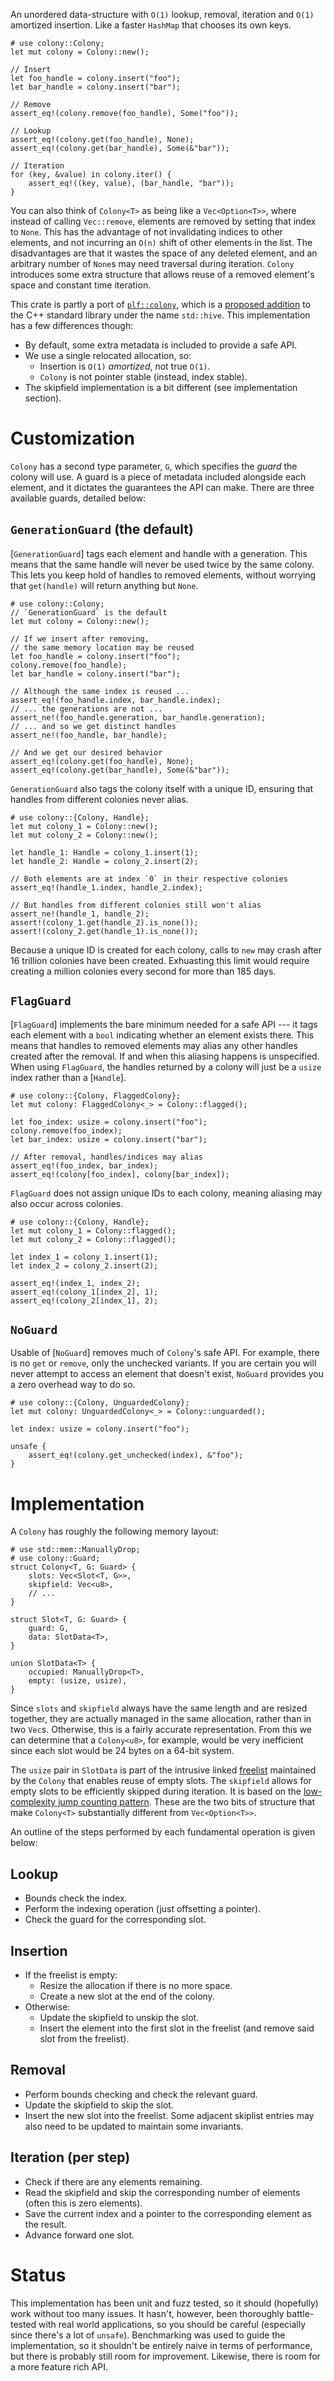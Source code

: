 An unordered data-structure with `O(1)` lookup, removal, iteration and `O(1)` amortized insertion.
Like a faster `HashMap` that chooses its own keys.

```
# use colony::Colony;
let mut colony = Colony::new();

// Insert
let foo_handle = colony.insert("foo");
let bar_handle = colony.insert("bar");

// Remove
assert_eq!(colony.remove(foo_handle), Some("foo"));

// Lookup
assert_eq!(colony.get(foo_handle), None);
assert_eq!(colony.get(bar_handle), Some(&"bar"));

// Iteration
for (key, &value) in colony.iter() {
    assert_eq!((key, value), (bar_handle, "bar"));
}
```

You can also think of `Colony<T>` as being like a `Vec<Option<T>>`, where instead of calling `Vec::remove`, elements are removed by setting that index to `None`.
This has the advantage of not invalidating indices to other elements, and not incurring an `O(n)` shift of other elements in the list.
The disadvantages are that it wastes the space of any deleted element, and an arbitrary number of `None`s may need traversal during iteration.
`Colony` introduces some extra structure that allows reuse of a removed element's space and constant time iteration.

This crate is partly a port of [`plf::colony`](https://plflib.org/colony.htm), which is a 
[proposed addition](https://isocpp.org/files/papers/P0447R16.html)
to the C++ standard library under the name `std::hive`.
This implementation has a few differences though:
* By default, some extra metadata is included to provide a safe API.
* We use a single relocated allocation, so:
  * Insertion is `O(1)` *amortized*, not true `O(1)`.
  * `Colony` is not pointer stable (instead, index stable).
* The skipfield implementation is a bit different (see implementation section).

# Customization

`Colony` has a second type parameter, `G`, which specifies the *guard* the colony will use.
A guard is a piece of metadata included alongside each element, and it dictates the guarantees the API can make.
There are three available guards, detailed below:

## `GenerationGuard` (the default)

[`GenerationGuard`] tags each element and handle with a generation.
This means that the same handle will never be used twice by the same colony.
This lets you keep hold of handles to removed elements, without worrying that `get(handle)` will return anything but `None`.

```
# use colony::Colony;
// `GenerationGuard` is the default
let mut colony = Colony::new();

// If we insert after removing, 
// the same memory location may be reused
let foo_handle = colony.insert("foo");
colony.remove(foo_handle);
let bar_handle = colony.insert("bar");

// Although the same index is reused ...
assert_eq!(foo_handle.index, bar_handle.index);
// ... the generations are not ...
assert_ne!(foo_handle.generation, bar_handle.generation);
// ... and so we get distinct handles
assert_ne!(foo_handle, bar_handle);

// And we get our desired behavior
assert_eq!(colony.get(foo_handle), None);
assert_eq!(colony.get(bar_handle), Some(&"bar"));
```

`GenerationGuard` also tags the colony itself with a unique ID, ensuring that handles from different colonies never alias.

```
# use colony::{Colony, Handle};
let mut colony_1 = Colony::new();
let mut colony_2 = Colony::new();

let handle_1: Handle = colony_1.insert(1);
let handle_2: Handle = colony_2.insert(2);

// Both elements are at index `0` in their respective colonies
assert_eq!(handle_1.index, handle_2.index);

// But handles from different colonies still won't alias
assert_ne!(handle_1, handle_2);
assert!(colony_1.get(handle_2).is_none());
assert!(colony_2.get(handle_1).is_none());
```

Because a unique ID is created for each colony, calls to `new` may crash after 16 trillion colonies have been created.
Exhuasting this limit would require creating a million colonies every second for more than 185 days.

## `FlagGuard`

[`FlagGuard`] implements the bare minimum needed for a safe API --- it tags each element with a `bool` indicating whether an element exists there.
This means that handles to removed elements may alias any other handles created after the removal.
If and when this aliasing happens is unspecified.
When using `FlagGuard`, the handles returned by a colony will just be a `usize` index rather than a [`Handle`].

```
# use colony::{Colony, FlaggedColony};
let mut colony: FlaggedColony<_> = Colony::flagged();

let foo_index: usize = colony.insert("foo");
colony.remove(foo_index);
let bar_index: usize = colony.insert("bar");

// After removal, handles/indices may alias
assert_eq!(foo_index, bar_index);
assert_eq!(colony[foo_index], colony[bar_index]);
```

`FlagGuard` does not assign unique IDs to each colony, meaning aliasing may also occur across colonies.

```
# use colony::{Colony, Handle};
let mut colony_1 = Colony::flagged();
let mut colony_2 = Colony::flagged();

let index_1 = colony_1.insert(1);
let index_2 = colony_2.insert(2);

assert_eq!(index_1, index_2);
assert_eq!(colony_1[index_2], 1);
assert_eq!(colony_2[index_1], 2);
```

## `NoGuard`

Usable of [`NoGuard`] removes much of `Colony`'s safe API.
For example, there is no `get` or `remove`, only the unchecked variants.
If you are certain you will never attempt to access an element that doesn't exist, `NoGuard` provides you a zero overhead way to do so.

```
# use colony::{Colony, UnguardedColony};
let mut colony: UnguardedColony<_> = Colony::unguarded();

let index: usize = colony.insert("foo");

unsafe {
    assert_eq!(colony.get_unchecked(index), &"foo");
}
```

# Implementation

A `Colony` has roughly the following memory layout:

```
# use std::mem::ManuallyDrop;
# use colony::Guard;
struct Colony<T, G: Guard> {
    slots: Vec<Slot<T, G>>,
    skipfield: Vec<u8>,
    // ...
}

struct Slot<T, G: Guard> {
    guard: G,
    data: SlotData<T>,
}

union SlotData<T> {
    occupied: ManuallyDrop<T>,
    empty: (usize, usize),
}
```

Since `slots` and `skipfield` always have the same length and are resized together, they are actually managed in the same allocation, rather than in two `Vec`s.
Otherwise, this is a fairly accurate representation.
From this we can determine that a `Colony<u8>`, for example, would be very inefficient since each slot would be 24 bytes on a 64-bit system.

The `usize` pair in `SlotData` is part of the intrusive linked [freelist](https://en.wikipedia.org/wiki/Free_list) maintained by the `Colony` that enables reuse of empty slots.
The `skipfield` allows for empty slots to be efficiently skipped during iteration.
It is based on the [low-complexity jump counting pattern](https://plflib.org/matt_bentley_-_the_low_complexity_jump-counting_pattern.pdf).
These are the two bits of structure that make `Colony<T>` substantially different from `Vec<Option<T>>`.

An outline of the steps performed by each fundamental operation is given below:

## Lookup

* Bounds check the index.
* Perform the indexing operation (just offsetting a pointer).
* Check the guard for the corresponding slot.

## Insertion

* If the freelist is empty:
  * Resize the allocation if there is no more space.
  * Create a new slot at the end of the colony.
* Otherwise:
  * Update the skipfield to unskip the slot.
  * Insert the element into the first slot in the freelist (and remove said slot from the freelist).

## Removal

* Perform bounds checking and check the relevant guard.
* Update the skipfield to skip the slot.
* Insert the new slot into the freelist.
  Some adjacent skiplist entries may also need to be updated to maintain some invariants.

## Iteration (per step)

* Check if there are any elements remaining.
* Read the skipfield and skip the corresponding number of elements (often this is zero elements).
* Save the current index and a pointer to the corresponding element as the result.
* Advance forward one slot.

# Status

This implementation has been unit and fuzz tested, so it should (hopefully) work without too many issues.
It hasn't, however, been thoroughly battle-tested with real world applications, so you should be careful (especially since there's a lot of `unsafe`).
Benchmarking was used to guide the implementation, so it shouldn't be entirely naive in terms of performance, but there is probably still room for improvement.
Likewise, there is room for a more feature rich API.
